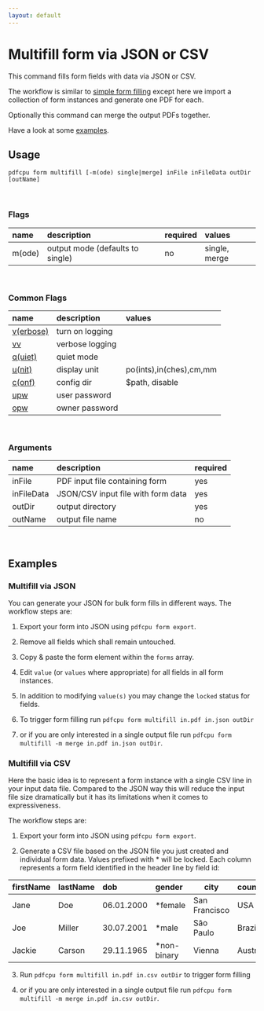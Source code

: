 ```yaml
---
layout: default
---
```


# Multifill form via JSON or CSV

This command fills form fields with data via JSON or CSV.

The workflow is similar to [simple form filling](form_fill.md)
except here we import a collection of form instances and generate one PDF for each.

Optionally this command can merge the output PDFs together.

Have a look at some [examples](#examples). 

## Usage

```
pdfcpu form multifill [-m(ode) single|merge] inFile inFileData outDir [outName]
```
<br>

### Flags

| name                             | description               | required   | values
|:---------------------------------|:--------------------------|:-----------|:-
| m(ode)                           | output mode (defaults to single) | no         | single, merge

<br>

### Common Flags

| name                                            | description     | values
|:------------------------------------------------|:----------------|:-------
| [v(erbose)](../getting_started/common_flags.md) | turn on logging |
| [vv](../getting_started/common_flags.md)        | verbose logging |
| [q(uiet)](../getting_started/common_flags.md)   | quiet mode      |
| [u(nit)](../getting_started/common_flags.md)    | display unit    | po(ints),in(ches),cm,mm
| [c(onf)](../getting_started/common_flags.md)       | config dir      | $path, disable
| [upw](../getting_started/common_flags.md)          | user password   |
| [opw](../getting_started/common_flags.md)          | owner password  |

<br>

### Arguments

| name         | description                        | required
|:-------------|:-----------------------------------|:--------
| inFile       | PDF input file containing form     | yes
| inFileData   | JSON/CSV input file with form data | yes
| outDir       | output directory                   | yes
| outName      | output file name                   | no

<br>

## Examples

### Multifill via JSON

You can generate your JSON for bulk form fills in different ways.
The workflow steps are:

1. Export your form into JSON using `pdfcpu form export`.

2. Remove all fields which shall remain untouched.

3. Copy & paste the form element within the `forms` array.

4. Edit `value` (or `values` where appropriate) for all fields in all form instances.

5. In addition to modifying `value(s)` you may change the `locked` status for fields.

6. To trigger form filling run 
```pdfcpu form multifill in.pdf in.json outDir```

7. or if you are only interested in a single output file run ```pdfcpu form multifill -m merge in.pdf in.json outDir```.

### Multifill via CSV

Here the basic idea is to represent a form instance with a single CSV line in your input data file.
Compared to the JSON way this will reduce the input file size dramatically but it has its limitations when it comes to expressiveness.

The workflow steps are:

1. Export your form into JSON using `pdfcpu form export`.

2. Generate a CSV file based on the JSON file you just created and individual form data.
Values prefixed with * will be locked.
Each column represents a form field identified in the header line by field id:

|firstName  |lastName  |dob       |gender     |city         |country
|:----------|:---------|:---------|:----------|-------------|-------
|Jane       |Doe       |06.01.2000|*female    |San Francisco|USA
|Joe        |Miller    |30.07.2001|*male      |São Paulo    |Brazil
|Jackie     |Carson    |29.11.1965|*non-binary|Vienna       |Austria

3. Run `pdfcpu form multifill in.pdf in.csv outDir` to trigger form filling

7. or if you are only interested in a single output file run `pdfcpu form multifill -m merge in.pdf in.csv outDir`.




